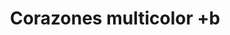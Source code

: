 ---
title: Corazones multicolor +b
date: 
draft: false

# descripcion
description : Pulsera de plata 925

materials: Plata 925

color: Naranja, Violeta, Amarillo, Verde y Celeste

dimensions: 19cm largo

code: 03-09-0565

type: "Pulseras"

categories: []

price: $3.270,00

price_eftvo: $2.780,00

# Images
# first image will be shown in the product page
images:
  # - image: "images/path_to_image"
  # La ubicacion de las imagenes es imagenes/Pulseras/Pulseras.Plata/03-09-0565-corazones-multicolor-+b
  - image: "./images/pulseras/plata/03-09-0565.JPG"
---